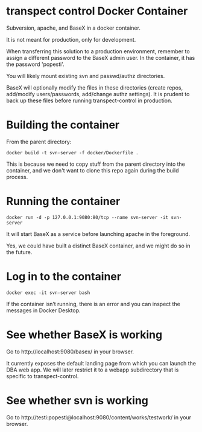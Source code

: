 # transpect control Docker Container

Subversion, apache, and BaseX in a docker container.

It is not meant for production, only for development.

When transferring this solution to a production environment, remember to assign a different password to the BaseX admin user.
In the container, it has the password 'popesti'.

You will likely mount existing svn and passwd/authz directories.

BaseX will optionally modify the files in these directories (create repos, add/modify users/passwords, add/change authz settings). It is prudent to back up these files before running transpect-control in production.

# Building the container

From the parent directory:

```
docker build -t svn-server -f docker/Dockerfile .
```

This is because we need to copy stuff from the parent directory into the container,
and we don't want to clone this repo again during the build process.


# Running the container

```
docker run -d -p 127.0.0.1:9080:80/tcp --name svn-server -it svn-server
```

It will start BaseX as a service before launching apache in the foreground.

Yes, we could have built a distinct BaseX container, and we might do so in the future.

# Log in to the container

```
docker exec -it svn-server bash
```

If the container isn’t running, there is an error and you can inspect the messages in Docker Desktop.

# See whether BaseX is working

Go to http://localhost:9080/basex/ in your browser.

It currently exposes the default landing page from which you can launch the DBA web app.
We will later restrict it to a webapp subdirectory that is specific to transpect-control.

# See whether svn is working

Go to http://testi:popesti@localhost:9080/content/works/testwork/ in your browser.


